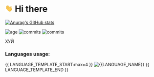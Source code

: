 # <img src="https://raw.githubusercontent.com/REgorion/REgorion/main/wave.gif" width="25px"> Hi there 
[![Anurag's GitHub stats](https://github-readme-stats.vercel.app/api?username=REgorion)](https://github.com/anuraghazra/github-readme-stats)

![age](https://img.shields.io/static/v1?style=for-the-badge&label=Account%20age%3A&color=555&labelColor=%23ffd33d&message={{ACCOUNT_AGE:uri}}%20years)
![commits](https://img.shields.io/static/v1?style=for-the-badge&label=Total%20commits%3A&color=555&labelColor=%230366d6&message={{COMMITS}})
![commits](https://img.shields.io/static/v1?style=for-the-badge&label=Repositories%3A&color=555&labelColor=%236a737d&message={{REPOSITORIES}})

<span color=red>ХУЙ</span>
### Languages usage:
{{ LANGUAGE_TEMPLATE_START:max=4 }}
![{{LANGUAGE_NAME}}](https://img.shields.io/static/v1?style=flat&label={{LANGUAGE_NAME:uri}}&color=555&labelColor={{LANGUAGE_COLOR:uri}}&message={{LANGUAGE_PERCENT:uri}}%25)
{{ LANGUAGE_TEMPLATE_END }}
